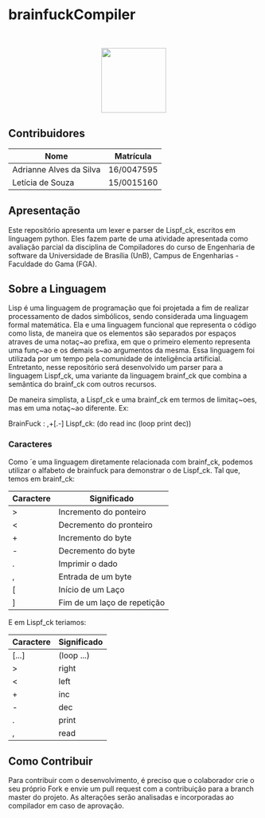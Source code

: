 <h1>brainfuckCompiler</h4> <br>
<p align="center">    
    <img src="http://i66.tinypic.com/72zho7.jpg" width=130 height=130>
</p>

## Contribuidores
| Nome	| Matrícula	|
|--|--|
| Adrianne Alves da Silva | 16/0047595 |
| Letícia de Souza | 15/0015160 |


## Apresentação

Este repositório apresenta um lexer e parser de Lispf_ck, escritos em linguagem python. Eles fazem parte de uma atividade apresentada como avaliação parcial da disciplina de Compiladores do curso de Engenharia de software da Universidade de Brasília (UnB), Campus de Engenharias - Faculdade do Gama (FGA).

## Sobre a Linguagem

Lisp é uma linguagem de programação que foi projetada a fim de realizar processamento de dados simbólicos, sendo considerada uma linguagem formal matemática. Ela e uma linguagem funcional que representa o código como lista, de maneira que os elementos são separados por espaços atraves de uma notaç~ao prefixa, em que o primeiro elemento representa uma funç~ao e os demais s~ao argumentos da mesma. Essa linguagem foi utilizada por um tempo pela comunidade de inteligência artificial. Entretanto, nesse repositório será desenvolvido um parser para a linguagem Lispf_ck, uma variante da linguagem brainf_ck que combina a semântica do brainf_ck com outros recursos.

De maneira simplista, a Lispf_ck e uma brainf_ck em termos de limitaç~oes, mas em uma notaç~ao diferente. Ex:

BrainFuck : ,+[.-]
Lispf_ck: (do read inc (loop print dec))


### Caracteres

Como ´e uma linguagem diretamente relacionada com brainf_ck, podemos utilizar o alfabeto de brainfuck para demonstrar o de Lispf_ck. Tal que, temos em brainf_ck:

| Caractere | Significado  |
|---|---|
| > | Incremento do ponteiro  |
| < | Decremento do pronteiro  |
| + | Incremento do byte |
| - | Decremento do byte |
| . | Imprimir o dado |
| , | Entrada de um byte |
| [ | Início de um Laço |
| ] | Fim de um laço de repetição |

E em Lispf_ck teriamos: 

| Caractere | Significado  |
|---|---|
| [...] | (loop ...)  |
| > | right |
| < | left |
| + |  inc |
| - | dec |
| . | print |
| , | read |

## Como Contribuir

Para contribuir com o desenvolvimento, é preciso que o colaborador crie o seu próprio Fork e envie um pull request com a contribuição para a branch master do projeto. As alterações serão analisadas e incorporadas ao compilador em caso de aprovação.
